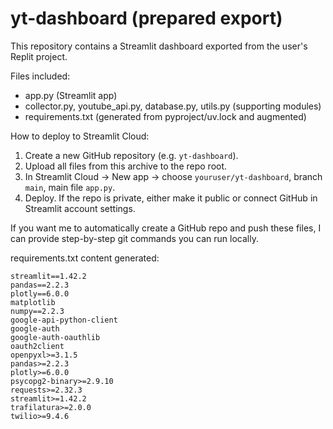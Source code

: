 # yt-dashboard (prepared export)

This repository contains a Streamlit dashboard exported from the user's Replit project.

Files included:
- app.py (Streamlit app)
- collector.py, youtube_api.py, database.py, utils.py (supporting modules)
- requirements.txt (generated from pyproject/uv.lock and augmented)

How to deploy to Streamlit Cloud:
1) Create a new GitHub repository (e.g. `yt-dashboard`).
2) Upload all files from this archive to the repo root.
3) In Streamlit Cloud -> New app -> choose `youruser/yt-dashboard`, branch `main`, main file `app.py`.
4) Deploy. If the repo is private, either make it public or connect GitHub in Streamlit account settings.

If you want me to automatically create a GitHub repo and push these files, I can provide step-by-step git commands you can run locally.

requirements.txt content generated:
```
streamlit==1.42.2
pandas==2.2.3
plotly==6.0.0
matplotlib
numpy==2.2.3
google-api-python-client
google-auth
google-auth-oauthlib
oauth2client
openpyxl>=3.1.5
pandas>=2.2.3
plotly>=6.0.0
psycopg2-binary>=2.9.10
requests>=2.32.3
streamlit>=1.42.2
trafilatura>=2.0.0
twilio>=9.4.6
```